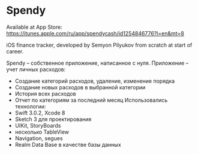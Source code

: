 # Spendy

Available at App Store: https://itunes.apple.com/ru/app/spendycash/id1254846776?l=en&mt=8

iOS finance tracker, developed by Semyon Pilyukov from scratch at start of career.

Spendy – собственное приложение, написанное с нуля.
Приложение – учет личных расходов:
- Создание категорий расходов, удаление, изменение порядка
- Создание новых расходов в выбранной категории
- История всех расходов
- Отчет по категориям за последний месяц
Использовались технологии:
- Swift 3.0.2, Xcode 8
- Sketch 3 для проектирования
- UIKit, StoryBoards
- несколько TableView
- Navigation, segues
- Realm Data Base в качестве базы данных
